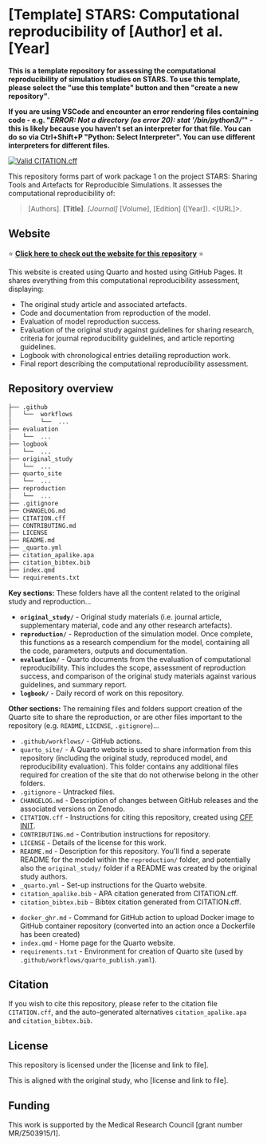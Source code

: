 <!-- TODO: Remove "[Template]" and amend to refer to the first author and year of the original study -->
# [Template] STARS: Computational reproducibility of [Author] et al. [Year]

<!-- TODO: Remove this paragraph -->
**This is a template repository for assessing the computational reproducibility of simulation studies on STARS. To use this template, please select the "use this template" button and then "create a new repository"**.

**If you are using VSCode and encounter an error rendering files containing code - e.g. "*ERROR: Not a directory (os error 20): stat '/bin/python3/'*" - this is likely because you haven't set an interpreter for that file. You can do so via Ctrl+Shift+P "Python: Select Interpreter". You can use different interpreters for different files.**

<!-- Status badge from GitHub action checking validity of CITATION.cff -->
<!-- TODO: Amend the URL to your repository -->
[![Valid CITATION.cff](https://github.com/pythonhealthdatascience/stars_reproduction_template/actions/workflows/cff_validation.yaml/badge.svg)](https://github.com/pythonhealthdatascience/stars_reproduction_template/actions/workflows/cff_validation.yaml)

This repository forms part of work package 1 on the project STARS: Sharing Tools and Artefacts for Reproducible Simulations. It assesses the computational reproducibility of:

<!-- TODO: Amend to citation for the original study -->
> [Authors]. **[Title]**. *[Journal]* [Volume], [Edition] ([Year]). <[URL]>.

## Website

<!-- TODO: Amend the URL to your website -->
⭐ **[Click here to check out the website for this repository](https://pythonhealthdatascience.github.io/stars_reproduction_template/)** ⭐

This website is created using Quarto and hosted using GitHub Pages. It shares everything from this computational reproducibility assessment, displaying:
* The original study article and associated artefacts.
* Code and documentation from reproduction of the model.
* Evaluation of model reproduction success.
* Evaluation of the original study against guidelines for sharing research, criteria for journal reproducibility guidelines, and article reporting guidelines.
* Logbook with chronological entries detailing reproduction work.
* Final report describing the computational reproducibility assessment.

## Repository overview

<!-- TODO: Update this if you amend the structure or contents of the repository -->
```bash
├── .github
│   └──  workflows
│        └──  ...
├── evaluation
│   └──  ...
├── logbook
│   └──  ...
├── original_study
│   └──  ...
├── quarto_site
│   └──  ...
├── reproduction
│   └──  ...
├── .gitignore
├── CHANGELOG.md
├── CITATION.cff
├── CONTRIBUTING.md
├── LICENSE
├── README.md
├── _quarto.yml
├── citation_apalike.apa
├── citation_bibtex.bib
├── index.qmd
└── requirements.txt
```

**Key sections:** These folders have all the content related to the original study and reproduction...

* **`original_study/`** - Original study materials (i.e. journal article, supplementary material, code and any other research artefacts).
* **`reproduction/`** - Reproduction of the simulation model. Once complete, this functions as a research compendium for the model, containing all the code, parameters, outputs and documentation.
* **`evaluation/`** - Quarto documents from the evaluation of computational reproducibility. This includes the scope, assessment of reproduction success, and comparison of the original study materials against various guidelines, and summary report.
* **`logbook/`** - Daily record of work on this repository.

**Other sections:** The remaining files and folders support creation of the Quarto site to share the reproduction, or are other files important to the repository (e.g. `README`, `LICENSE`, `.gitignore`)...

* `.github/workflows/` - GitHub actions.
* `quarto_site/` - A Quarto website is used to share information from this repository (including the original study, reproduced model, and reproducibility evaluation). This folder contains any additional files required for creation of the site that do not otherwise belong in the other folders.
* `.gitignore` - Untracked files.
* `CHANGELOG.md` - Description of changes between GitHub releases and the associated versions on Zenodo.
* `CITATION.cff` - Instructions for citing this repository, created using [CFF INIT](https://citation-file-format.github.io/).
* `CONTRIBUTING.md` - Contribution instructions for repository.
* `LICENSE` - Details of the license for this work.
* `README.md` - Description for this repository. You'll find a seperate README for the model within the `reproduction/` folder, and potentially also the `original_study/` folder if a README was created by the original study authors.
* `_quarto.yml` - Set-up instructions for the Quarto website.
* `citation_apalike.bib` - APA citation generated from CITATION.cff.
* `citation_bibtex.bib` - Bibtex citation generated from CITATION.cff.
<!-- TODO: Remove this once it has been made into an action -->
* `docker_ghr.md` - Command for GitHub action to upload Docker image to GitHub container repository (converted into an action once a Dockerfile has been created)
* `index.qmd` - Home page for the Quarto website.
* `requirements.txt` - Environment for creation of Quarto site (used by `.github/workflows/quarto_publish.yaml`).

## Citation

If you wish to cite this repository, please refer to the citation file `CITATION.cff`, and the auto-generated alternatives `citation_apalike.apa` and `citation_bibtex.bib`.

## License

<!-- TODO: Add license name and link -->
This repository is licensed under the [license and link to file].

<!-- TODO: Add license name and link (e.g. "who also licensed their work under the [MIT License](link)") -->
This is aligned with the original study, who [license and link to file].

## Funding

This work is supported by the Medical Research Council [grant number MR/Z503915/1].